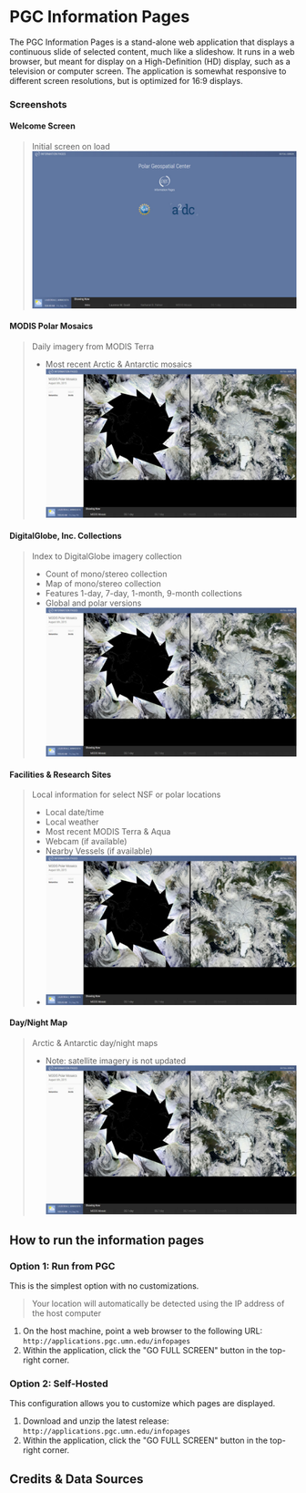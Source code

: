 # PGC Information Pages
The PGC Information Pages is a stand-alone web application that displays a continuous slide of selected content, much like a slideshow. It runs in a web browser, but meant for display on a High-Definition (HD) display, such as a television or computer screen. The application is somewhat responsive to different screen resolutions, but is optimized for 16:9 displays.
### Screenshots
#### Welcome Screen
> Initial screen on load
> ![Welcome Screen](/images/ss-welcome.jpg "Welcome Screen")

#### MODIS Polar Mosaics
> Daily imagery from MODIS Terra
> * Most recent Arctic & Antarctic mosaics
> ![MODIS Polar Mosaics](/images/ss-modis.jpg "MODIS Polar Mosaics")

#### DigitalGlobe, Inc. Collections
> Index to DigitalGlobe imagery collection
> * Count of mono/stereo collection
> * Map of mono/stereo collection
> * Features 1-day, 7-day, 1-month, 9-month collections
> * Global and polar versions
> ![DigitalGlobe Collection 7-Day](/images/ss-modis.jpg "DigitalGlobe Collection 7-Day")

#### Facilities & Research Sites
> Local information for select NSF or polar locations
> * Local date/time
> * Local weather
> * Most recent MODIS Terra & Aqua
> * Webcam (if available)
> * Nearby Vessels (if available)
> * ![Barrow, Alaska](/images/ss-modis.jpg "Barrow, Alaska")

#### Day/Night Map
> Arctic & Antarctic day/night maps
> * Note: satellite imagery is not updated
> ![Day/Night](/images/ss-modis.jpg "Day/Night")

## How to run the information pages
### Option 1: Run from PGC
This is the simplest option with no customizations.
> Your location will automatically be detected using the IP address of the host computer

1. On the host machine, point a web browser to the following URL:
`http://applications.pgc.umn.edu/infopages`
2. Within the application, click the "GO FULL SCREEN" button in the top-right corner.

### Option 2: Self-Hosted
This configuration allows you to customize which pages are displayed.

1. Download and unzip the latest release:
`http://applications.pgc.umn.edu/infopages`
2. Within the application, click the "GO FULL SCREEN" button in the top-right corner.

## Credits & Data Sources
